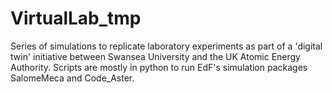 # VirtualLab_tmp

Series of simulations to replicate laboratory experiments as part of a 'digital twin' initiative between Swansea University and the UK Atomic Energy Authority. Scripts are mostly in python to run EdF's simulation packages SalomeMeca and Code_Aster.